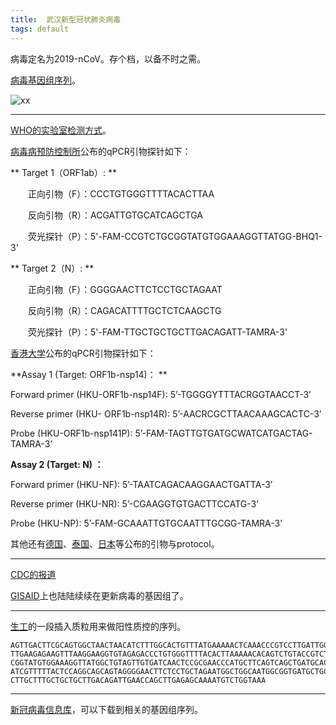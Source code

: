 ```yaml
---
title:  武汉新型冠状肺炎病毒
tags: default
---
```


病毒定名为2019-nCoV。存个档，以备不时之需。

[病毒基因组序列](https://www.ncbi.nlm.nih.gov/nuccore/MN908947.3?report=fasta)。

![xx](https://ncbiinsights.files.wordpress.com/2020/01/wuhan-human-1_posterior-output2.png)

-------------
[WHO的实验室检测方式](https://www.who.int/publications-detail/laboratory-testing-for-2019-novel-coronavirus-in-suspected-human-cases-20200117)。

[病毒病预防控制所](http://ivdc.chinacdc.cn/kyjz/202001/t20200121_211337.html)公布的qPCR引物探针如下：


** Target 1（ORF1ab）: ** 

　　正向引物（F）：CCCTGTGGGTTTTACACTTAA 

　　反向引物（R）：ACGATTGTGCATCAGCTGA 

　　荧光探针（P）：5'-FAM-CCGTCTGCGGTATGTGGAAAGGTTATGG-BHQ1-3' 

** Target 2（N）: ** 

　　正向引物（F）：GGGGAACTTCTCCTGCTAGAAT 

　　反向引物（R）：CAGACATTTTGCTCTCAAGCTG 

　　荧光探针（P）：5'-FAM-TTGCTGCTGCTTGACAGATT-TAMRA-3' 



[香港大学](https://www.who.int/docs/default-source/coronaviruse/peiris-protocol-16-1-20.pdf?sfvrsn=af1aac73_4)公布的qPCR引物探针如下：

**Assay 1 (Target: ORF1b-nsp14)： **

Forward primer (HKU-ORF1b-nsp14F): 5’-TGGGGYTTTACRGGTAACCT-3’ 

Reverse primer (HKU- ORF1b-nsp14R): 5’-AACRCGCTTAACAAAGCACTC-3’ 

Probe (HKU-ORF1b-nsp141P): 5’-FAM-TAGTTGTGATGCWATCATGACTAG-TAMRA-3’ 

**Assay 2 (Target: N) ：**

Forward primer (HKU-NF): 5’-TAATCAGACAAGGAACTGATTA-3’ 

Reverse primer (HKU-NR): 5’-CGAAGGTGTGACTTCCATG-3’ 

Probe (HKU-NP): 5’-FAM-GCAAATTGTGCAATTTGCGG-TAMRA-3’ 



其他还有[德国](https://www.who.int/docs/default-source/coronaviruse/protocol-v2-1.pdf?sfvrsn=a9ef618c_2)、[泰国](https://www.who.int/docs/default-source/coronaviruse/conventional-rt-pcr-followed-by-sequencing-for-detection-of-ncov-rirl-nat-inst-health-t.pdf)、[日本](https://www.who.int/docs/default-source/coronaviruse/pcr-and-sequencing-protocols-for-2019-ncov--national-institute-of-infectious-diseases-japan.pdf)等公布的引物与protocol。

--------------
[CDC的报道](https://www.cdc.gov/coronavirus/2019-ncov/summary.html)

[GISAID](https://www.gisaid.org/)上也陆陆续续在更新病毒的基因组了。

--------------

[生工](https://www.sangon.com/notice200122.html)的一段插入质粒用来做阳性质控的序列。
```
AGTTGACTTCGCAGTGGCTAACTAACATCTTTGGCACTGTTTATGAAAAACTCAAACCCGTCCTTGATTGGC
TTGAAGAGAAGTTTAAGGAAGGTGTAGAGACCCTGTGGGTTTTACACTTAAAAACACAGTCTGTACCGTCTG
CGGTATGTGGAAAGGTTATGGCTGTAGTTGTGATCAACTCCGCGAACCCATGCTTCAGTCAGCTGATGCACA
ATCGTTTTTACTCCAGGCAGCAGTAGGGGAACTTCTCCTGCTAGAATGGCTGGCAATGGCGGTGATGCTGCT
CTTGCTTTGCTGCTGCTTGACAGATTGAACCAGCTTGAGAGCAAAATGTCTGGTAAA
```

----------------

[新冠病毒信息库](https://bigd.big.ac.cn/ncov)，可以下载到相关的基因组序列。


[^_^]: 继续努力，继续挖井，继续吸花